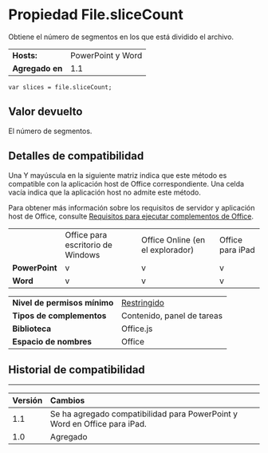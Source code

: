 
# <a name="file.slicecount-property"></a>Propiedad File.sliceCount
Obtiene el número de segmentos en los que está dividido el archivo.

|||
|:-----|:-----|
|**Hosts:**|PowerPoint y Word|
|**Agregado en**|1.1|

```
var slices = file.sliceCount;
```


## <a name="return-value"></a>Valor devuelto

El número de segmentos.


## <a name="support-details"></a>Detalles de compatibilidad


Una Y mayúscula en la siguiente matriz indica que este método es compatible con la aplicación host de Office correspondiente. Una celda vacía indica que la aplicación host no admite este método.

Para obtener más información sobre los requisitos de servidor y aplicación host de Office, consulte [Requisitos para ejecutar complementos de Office](../../docs/overview/requirements-for-running-office-add-ins.md).


|||||
|:-----|:-----|:-----|:-----|
||Office para escritorio de Windows|Office Online (en el explorador)|Office para iPad|
|**PowerPoint**|v|v|v|
|**Word**|v|v|v|

|||
|:-----|:-----|
|**Nivel de permisos mínimo**|[Restringido](../../docs/develop/requesting-permissions-for-api-use-in-content-and-task-pane-add-ins.md)|
|**Tipos de complementos**|Contenido, panel de tareas|
|**Biblioteca**|Office.js|
|**Espacio de nombres**|Office|

## <a name="support-history"></a>Historial de compatibilidad



****


|**Versión**|**Cambios**|
|:-----|:-----|
|1.1|Se ha agregado compatibilidad para PowerPoint y Word en Office para iPad.|
|1.0|Agregado|
